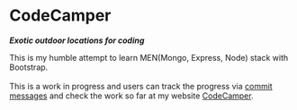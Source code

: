 # CodeCamper
**_Exotic outdoor locations for coding_**


This is my humble attempt to learn MEN(Mongo, Express, Node) stack with Bootstrap.<br><br>
This is a work in progress and users can track the progress via [commit messages](https://github.com/CodeCramp/CodeCamper/commits/master)
and check the work so far at my website [CodeCamper](https://codecamper.herokuapp.com/).
